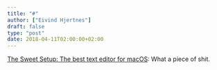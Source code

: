 ```yaml
---
title: "#"
author: ["Eivind Hjertnes"]
draft: false
type: "post"
date: 2018-04-11T02:00:00+02:00
---
```


[The Sweet
Setup: The best text editor for macOS](https://thesweetsetup.com/apps/best-text-editor-macos/): What a piece of shit.
